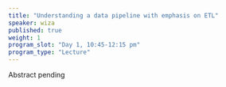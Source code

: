 ```yaml
---
title: "Understanding a data pipeline with emphasis on ETL"
speaker: wiza
published: true
weight: 1
program_slot: "Day 1, 10:45-12:15 pm"
program_type: "Lecture"
---
```


Abstract pending

